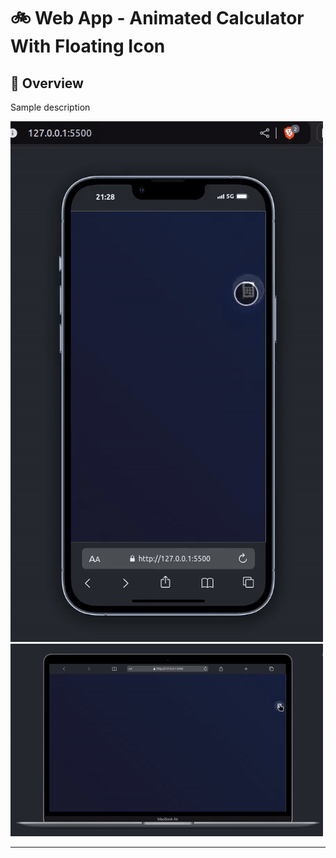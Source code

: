 #  :bike: Web App - Animated Calculator With Floating Icon

## :scroll: Overview 
Sample description

![screenshot](pics/screengif.gif)
![screenshot](pics/screengif2.gif)

***